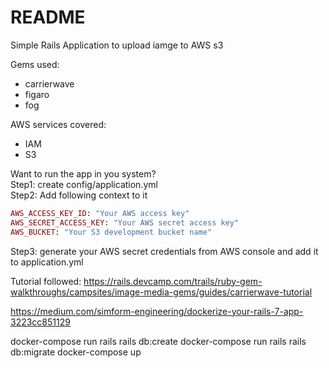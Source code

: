 # README
Simple Rails Application to upload iamge to AWS s3

Gems used:
* carrierwave
* figaro
* fog



AWS services covered:
* IAM
* S3

Want to run the app in you system?\
 Step1: create config/application.yml\
 Step2: Add following context to it

 ```ruby
AWS_ACCESS_KEY_ID: "Your AWS access key"
AWS_SECRET_ACCESS_KEY: "Your AWS secret access key"
AWS_BUCKET: "Your S3 development bucket name"
```
Step3: generate your AWS secret credentials from AWS console and add it to application.yml


Tutorial followed:
https://rails.devcamp.com/trails/ruby-gem-walkthroughs/campsites/image-media-gems/guides/carrierwave-tutorial

https://medium.com/simform-engineering/dockerize-your-rails-7-app-3223cc851129


docker-compose run rails rails db:create
docker-compose run rails rails db:migrate
docker-compose up
